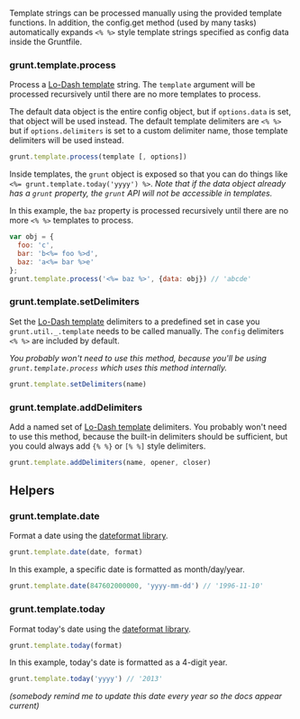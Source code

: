 Template strings can be processed manually using the provided template functions. In addition, the config.get method (used by many tasks) automatically expands `<% %>` style template strings specified as config data inside the Gruntfile.

### grunt.template.process
Process a [Lo-Dash template](http://lodash.com/docs/#template) string. The `template` argument will be processed recursively until there are no more templates to process.

The default data object is the entire config object, but if `options.data` is set, that object will be used instead. The default template delimiters are `<% %>` but if `options.delimiters` is set to a custom delimiter name, those template delimiters will be used instead.

```js
grunt.template.process(template [, options])
```

Inside templates, the `grunt` object is exposed so that you can do things like `<%= grunt.template.today('yyyy') %>`. _Note that if the data object already has a `grunt` property, the `grunt` API will not be accessible in templates._

In this example, the `baz` property is processed recursively until there are no more `<% %>` templates to process.

```js
var obj = {
  foo: 'c',
  bar: 'b<%= foo %>d',
  baz: 'a<%= bar %>e'
};
grunt.template.process('<%= baz %>', {data: obj}) // 'abcde'
```

### grunt.template.setDelimiters
Set the [Lo-Dash template](http://lodash.com/docs/#template) delimiters to a predefined set in case you `grunt.util._.template` needs to be called manually. The `config` delimiters `<% %>` are included by default.
 
_You probably won't need to use this method, because you'll be using `grunt.template.process` which uses this method internally._

```js
grunt.template.setDelimiters(name)
```

### grunt.template.addDelimiters
Add a named set of [Lo-Dash template](http://lodash.com/docs/#template) delimiters. You probably won't need to use this method, because the built-in delimiters should be sufficient, but you could always add `{% %}` or `[% %]` style delimiters.

```js
grunt.template.addDelimiters(name, opener, closer)
```

## Helpers

### grunt.template.date
Format a date using the [dateformat library](https://github.com/felixge/node-dateformat).

```js
grunt.template.date(date, format)
```

In this example, a specific date is formatted as month/day/year.

```js
grunt.template.date(847602000000, 'yyyy-mm-dd') // '1996-11-10'
```

### grunt.template.today
Format today's date using the [dateformat library](https://github.com/felixge/node-dateformat).

```js
grunt.template.today(format)
```

In this example, today's date is formatted as a 4-digit year.

```js
grunt.template.today('yyyy') // '2013'
```

_(somebody remind me to update this date every year so the docs appear current)_
